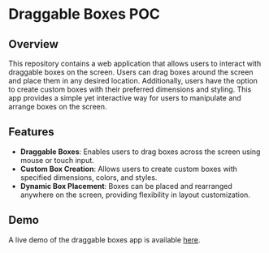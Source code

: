 # Draggable Boxes POC



## Overview

This repository contains a web application that allows users to interact with draggable boxes on the screen. Users can drag boxes around the screen and place them in any desired location. Additionally, users have the option to create custom boxes with their preferred dimensions and styling. This app provides a simple yet interactive way for users to manipulate and arrange boxes on the screen.

## Features

- **Draggable Boxes**: Enables users to drag boxes across the screen using mouse or touch input.
- **Custom Box Creation**: Allows users to create custom boxes with specified dimensions, colors, and styles.
- **Dynamic Box Placement**: Boxes can be placed and rearranged anywhere on the screen, providing flexibility in layout customization.

## Demo

A live demo of the draggable boxes app is available [here](https://draggable-box.web.app/).


